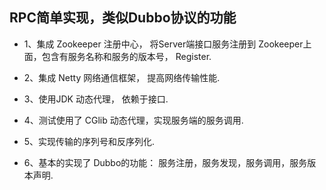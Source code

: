 ## RPC简单实现，类似Dubbo协议的功能

- 1、集成 Zookeeper 注册中心， 将Server端接口服务注册到 Zookeeper上面，包含有服务名称和服务的版本号， Register.

- 2、集成 Netty 网络通信框架， 提高网络传输性能.

- 3、使用JDK 动态代理， 依赖于接口.

- 4、测试使用了 CGlib 动态代理，实现服务端的服务调用.

- 5、实现传输的序列号和反序列化.

- 6、基本的实现了 Dubbo的功能： 服务注册，服务发现，服务调用，服务版本声明.